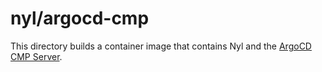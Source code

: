 # nyl/argocd-cmp

This directory builds a container image that contains Nyl and the [ArgoCD CMP Server][1].

  [1]: https://argo-cd.readthedocs.io/en/stable/operator-manual/config-management-plugins/#register-the-plugin-sidecar
